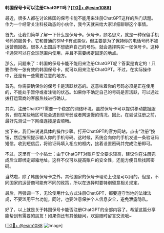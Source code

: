 **韩国保号卡可以注册ChatGPT吗？[[TG💪+ @esim1088](https://t.me/s/esim1088)]**

最近，很多人都在讨论韩国的保号卡能不能用来注册ChatGPT这样的热门话题。作为一个经常关注科技动态的小伙伴，我今天就来给大家详细聊聊这个事情。

首先，让我们简单了解一下什么是保号卡。保号卡，顾名思义，就是一种保留手机号码的服务卡。它和普通的SIM卡有点类似，但主要是为了保持你的电话号码不被运营商回收。很多人出国后不想放弃自己的号码，就会选择购买一张保号卡。这种卡通常可以在全球范围内使用，并且不需要绑定固定的地点。

那么，问题来了：韩国的保号卡能不能用来注册ChatGPT呢？答案是肯定的！只要你有一张有效的韩国保号卡，就可以用来注册ChatGPT。不过，在实际操作中，还是有一些需要注意的地方。

首先，你需要确保你的保号卡是活跃状态的。这意味着你的号码必须是正在使用的，不能处于暂停或者注销的状态。如果你不确定自己的号码是否活跃，可以通过拨打运营商的客服热线进行确认。

其次，注册ChatGPT需要一个稳定的网络环境。虽然保号卡可以提供移动数据服务，但在某些地区可能会遇到信号弱或者网速慢的情况。因此，在尝试注册之前，最好先测试一下网络连接是否顺畅。

接下来，我们来说说具体的操作步骤。打开ChatGPT的官方网站，点击“注册”按钮，然后按照提示输入你的手机号码。这时候，系统会向你的手机发送一条验证码短信。收到短信后，将验证码填入相应的框内，接着设置密码并完成注册即可。

不过，这里有一个小贴士：由于ChatGPT对账户安全要求较高，建议你在注册完成后立即绑定邮箱地址。这样不仅可以提高账户的安全性，还能方便日后找回密码。

当然啦，除了韩国保号卡之外，其他国家的保号卡理论上也是可以用的。但是，不同国家的运营商可能有不同的政策，所以在选择时要特别留意相关规定。

最后，再强调一下，无论使用什么方式注册ChatGPT，都要遵守当地的法律法规，不要滥用平台功能。同时，也要注意保护个人信息安全，避免泄露隐私。

好了，以上就是关于韩国保号卡能否注册ChatGPT的全部内容了。希望这篇分享能帮到有需要的朋友！如果你还有其他疑问，欢迎随时留言交流哦~

[[TG💪+ @esim1088](https://t.me/s/esim1088) ![Image](https://i.postimg.cc/4NQfJmqS/Snipaste-2025-05-13-00-14-12.png)]